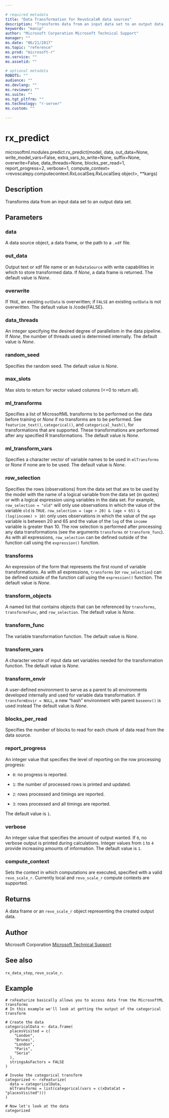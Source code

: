 ```yaml
--- 
 
# required metadata 
title: "Data Transformation for RevoScaleR data sources" 
description: "Transforms data from an input data set to an output data set." 
keywords: "manip" 
author: "Microsoft Corporation Microsoft Technical Support" 
manager: "" 
ms.date: "06/21/2017" 
ms.topic: "reference" 
ms.prod: "microsoft-r" 
ms.service: "" 
ms.assetid: "" 
 
# optional metadata 
ROBOTS: "" 
audience: "" 
ms.devlang: "" 
ms.reviewer: "" 
ms.suite: "" 
ms.tgt_pltfrm: "" 
ms.technology: "r-server" 
ms.custom: "" 
 
---
```


# rx_predict

microsoftml.modules.predict.rx_predict(model, data, out_data=None, write_model_vars=False, extra_vars_to_write=None, suffix=None, overwrite=False, data_threads=None, blocks_per_read=1, report_progress=2, verbose=1, compute_context=<revoscalepy.computecontext.RxLocalSeq.RxLocalSeq object>, **kargs)



## Description

Transforms data from an input data set to an output data set.


## Parameters


### data

A  data source object, a data frame, or the path
to a ``.xdf`` file.


### out_data

Output text or xdf file name or an ``RxDataSource`` with
write capabilities in which to store transformed data. If *None*, a data
frame is returned. The default value is *None*.


### overwrite

If ``TRUE``, an existing ``outData`` is overwritten;
if ``FALSE`` an existing ``outData`` is not overwritten. The default
value is /code{FALSE}.


### data_threads

An integer specifying the desired degree of parallelism in
the data pipeline. If *None*, the number of threads used is determined
internally. The default value is *None*.


### random_seed

Specifies the random seed. The default value is *None*.


### max_slots

Max slots to return for vector valued columns (<=0 to return all).


### ml_transforms

Specifies a list of MicrosoftML transforms to be
performed on the data before training or *None* if no transforms are
to be performed. See ``featurize_text()``, ``categorical()``,
and ``categorical_hash()``, for transformations that are supported.
These transformations are performed after any specified R transformations.
The default value is *None*.


### ml_transform_vars

Specifies a character vector of variable names
to be used in ``mlTransforms`` or *None* if none are to be used.
The default value is *None*.


### row_selection

Specifies the rows (observations) from the data set that
are to be used by the model with the name of a logical variable from the
data set (in quotes) or with a logical expression using variables in the
data set. For example, ``row_selection = "old"`` will only use
observations in which the value of the variable ``old`` is ``TRUE``.
``row_selection = (age > 20) & (age < 65) & (log(income) > 10)`` only uses
observations in which the value of the ``age`` variable is between
20 and 65 and the value of the ``log`` of the ``income`` variable is
greater than 10. The row selection is performed after processing any data
transformations (see the arguments ``transforms`` or
``transform_func``). As with all expressions, ``row_selection`` can be
defined outside of the function call using the ``expression()``
function.


### transforms

An expression of the form that represents
the first round of variable transformations. As with
all expressions, ``transforms`` (or ``row_selection``) can be defined
outside of the function call using the ``expression()`` function.
The default value is *None*.


### transform_objects

A named list that contains objects that can be
referenced by ``transforms``, ``transformsFunc``, and
``row_selection``. The default value is *None*.


### transform_func

The variable transformation function.
The default value is *None*.


### transform_vars

A character vector of input data set variables needed for
the transformation function.
The default value is *None*.


### transform_envir

A user-defined environment to serve as a parent to all
environments developed internally and used for variable data transformation.
If ``transformEnvir = NULL``, a new “hash” environment with parent
``baseenv()`` is used instead The default value is *None*.


### blocks_per_read

Specifies the number of blocks to read for each chunk
of data read from the data source.


### report_progress

An integer value that specifies the level of reporting
on the row processing progress:

* ``0``: no progress is reported. 

* ``1``: the number of processed rows is printed and updated. 

* ``2``: rows processed and timings are reported. 

* ``3``: rows processed and all timings are reported. 

The default value is ``1``.


### verbose

An integer value that specifies the amount of output wanted.
If ``0``, no verbose output is printed during calculations. Integer
values from ``1`` to ``4`` provide increasing amounts of information.
The default value is ``1``.


### compute_context

Sets the context in which computations are executed,
specified with a valid ``revo_scale_r``.
Currently local and ``revo_scale_r`` compute contexts
are supported.


## Returns

A data frame or an ``revo_scale_r`` object
representing the created output data.


## Author

Microsoft Corporation [Microsoft Technical Support](https://go.microsoft.com/fwlink/?LinkID=698556&clcid=0x409)


## See also

``rx_data_step``, ``revo_scale_r``.


## Example



```
# rxFeaturize basically allows you to access data from the MicrosoftML transforms
# In this example we'll look at getting the output of the categorical transform

# Create the data
categoricalData <- data.frame(
  placesVisited = c(
    "London",
    "Brunei",
    "London",
    "Paris",
    "Seria"
  ),
  stringsAsFactors = FALSE
)

# Invoke the categorical transform
categorized <- rxFeaturize(
  data = categoricalData,
  mlTransforms = list(categorical(vars = c(xDataCat = "placesVisited")))
)

# Now let's look at the data
categorized
```

